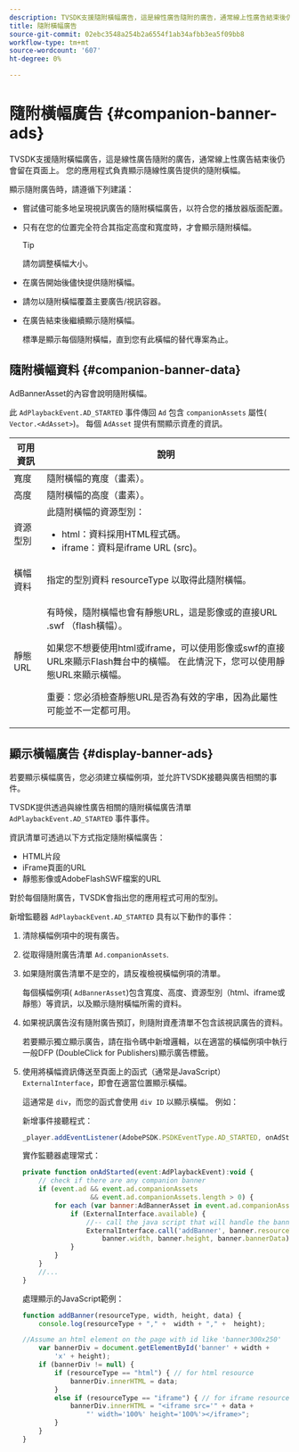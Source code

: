 ```yaml
---
description: TVSDK支援隨附橫幅廣告，這是線性廣告隨附的廣告，通常線上性廣告結束後仍會留在頁面上。 您的應用程式負責顯示隨線性廣告提供的隨附橫幅。
title: 隨附橫幅廣告
source-git-commit: 02ebc3548a254b2a6554f1ab34afbb3ea5f09bb8
workflow-type: tm+mt
source-wordcount: '607'
ht-degree: 0%

---
```


# 隨附橫幅廣告 {#companion-banner-ads}

TVSDK支援隨附橫幅廣告，這是線性廣告隨附的廣告，通常線上性廣告結束後仍會留在頁面上。 您的應用程式負責顯示隨線性廣告提供的隨附橫幅。

顯示隨附廣告時，請遵循下列建議：

* 嘗試儘可能多地呈現視訊廣告的隨附橫幅廣告，以符合您的播放器版面配置。
* 只有在您的位置完全符合其指定高度和寬度時，才會顯示隨附橫幅。

  >[!TIP]
  >
  >請勿調整橫幅大小。

* 在廣告開始後儘快提供隨附橫幅。
* 請勿以隨附橫幅覆蓋主要廣告/視訊容器。
* 在廣告結束後繼續顯示隨附橫幅。

  標準是顯示每個隨附橫幅，直到您有此橫幅的替代專案為止。

## 隨附橫幅資料 {#companion-banner-data}

AdBannerAsset的內容會說明隨附橫幅。

<!--<a id="section_D730B4FD6FD749E9860B6A07FC110552"></a>-->

此 `AdPlaybackEvent.AD_STARTED` 事件傳回 `Ad` 包含 `companionAssets` 屬性( `Vector.<AdAsset>`)。
每個 `AdAsset` 提供有關顯示資產的資訊。

<table id="table_760C885E2DCA4BE983CC57FDA7BD5B14"> 
 <thead> 
  <tr> 
   <th colname="col1" class="entry"> 可用資訊 </th> 
   <th colname="col2" class="entry"> 說明 </th> 
  </tr> 
 </thead>
 <tbody> 
  <tr> 
   <td colname="col1"> 寬度 </td> 
   <td colname="col2"> 隨附橫幅的寬度（畫素）。 </td> 
  </tr> 
  <tr> 
   <td colname="col1"> 高度 </td> 
   <td colname="col2"> 隨附橫幅的高度（畫素）。 </td> 
  </tr> 
  <tr> 
   <td colname="col1"> 資源型別 </td> 
   <td colname="col2">此隨附橫幅的資源型別： 
    <ul id="ul_A067787FE49E4B6095BE0AC1D447DBB3"> 
     <li id="li_02B7224C67004095B3F6E50FD21E507E">html：資料採用HTML程式碼。 </li> 
     <li id="li_5F37E14472424F808C6094F42009E676">iframe：資料是iframe URL (src)。 </li> 
    </ul> </td> 
  </tr> 
  <tr> 
   <td colname="col1"> 橫幅資料 </td> 
   <td colname="col2"> 指定的型別資料 <span class="codeph"> resourceType</span> 以取得此隨附橫幅。 </td> 
  </tr> 
  <tr> 
   <td colname="col1"> 靜態URL </td> 
   <td colname="col2"> <p>有時候，隨附橫幅也會有靜態URL，這是影像或的直接URL <span class="filepath"> .swf</span> （flash橫幅）。 </p> <p>如果您不想要使用html或iframe，可以使用影像或swf的直接URL來顯示Flash舞台中的橫幅。 在此情況下，您可以使用靜態URL來顯示橫幅。 </p> <p>重要：您必須檢查靜態URL是否為有效的字串，因為此屬性可能並不一定都可用。 </p> </td> 
  </tr> 
 </tbody> 
</table>

## 顯示橫幅廣告 {#display-banner-ads}

若要顯示橫幅廣告，您必須建立橫幅例項，並允許TVSDK接聽與廣告相關的事件。

TVSDK提供透過與線性廣告相關的隨附橫幅廣告清單 `AdPlaybackEvent.AD_STARTED` 事件事件。

資訊清單可透過以下方式指定隨附橫幅廣告：

* HTML片段
* iFrame頁面的URL
* 靜態影像或AdobeFlashSWF檔案的URL

對於每個隨附廣告，TVSDK會指出您的應用程式可用的型別。

新增監聽器 `AdPlaybackEvent.AD_STARTED` 具有以下動作的事件：

1. 清除橫幅例項中的現有廣告。

1. 從取得隨附廣告清單 `Ad.companionAssets`.

1. 如果隨附廣告清單不是空的，請反複檢視橫幅例項的清單。

   每個橫幅例項( `AdBannerAsset`)包含寬度、高度、資源型別（html、iframe或靜態）等資訊，以及顯示隨附橫幅所需的資料。

1. 如果視訊廣告沒有隨附廣告預訂，則隨附資產清單不包含該視訊廣告的資料。

   若要顯示獨立顯示廣告，請在指令碼中新增邏輯，以在適當的橫幅例項中執行一般DFP (DoubleClick for Publishers)顯示廣告標籤。

1. 使用將橫幅資訊傳送至頁面上的函式（通常是JavaScript） `ExternalInterface`，即會在適當位置顯示橫幅。

   這通常是 `div`，而您的函式會使用 `div ID` 以顯示橫幅。 例如：

   新增事件接聽程式：

   ```js
   _player.addEventListener(AdobePSDK.PSDKEventType.AD_STARTED, onAdStarted);
   ```

   實作監聽器處理常式：

   ```js
   private function onAdStarted(event:AdPlaybackEvent):void { 
       // check if there are any companion banner 
       if (event.ad && event.ad.companionAssets  
                    && event.ad.companionAssets.length > 0) { 
           for each (var banner:AdBannerAsset in event.ad.companionAssets) { 
               if (ExternalInterface.available) { 
                   //-- call the java script that will handle the banner display. 
                   ExternalInterface.call('addBanner', banner.resourceType,  
                       banner.width, banner.height, banner.bannerData); 
               } 
           } 
       }  
       //...        
   }
   ```

   處理顯示的JavaScript範例：

   ```js
   function addBanner(resourceType, width, height, data) { 
       console.log(resourceType + "," +  width + "," +  height); 
   
   //Assume an html element on the page with id like 'banner300x250' 
       var bannerDiv = document.getElementById('banner' + width +  
           'x' + height);  
       if (bannerDiv != null) { 
           if (resourceType == "html") { // for html resource 
               bannerDiv.innerHTML = data; 
           } 
           else if (resourceType == "iframe") { // for iframe resource 
               bannerDiv.innerHTML = "<iframe src='" + data +  
                   "' width='100%' height='100%'></iframe>"; 
           } 
       } 
   }
   ```
